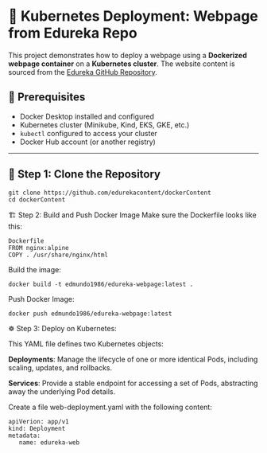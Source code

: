 # 🚀 Kubernetes Deployment: Webpage from Edureka Repo

This project demonstrates how to deploy a  webpage using a **Dockerized webpage container** on a **Kubernetes cluster**. The website content is sourced from the [Edureka GitHub Repository](https://github.com/edurekacontent/dockerContent).


## 🔧 Prerequisites

- Docker Desktop installed and configured
- Kubernetes cluster (Minikube, Kind, EKS, GKE, etc.)
- `kubectl` configured to access your cluster
- Docker Hub account (or another registry)

---

## 🐳 Step 1: Clone the Repository

```
git clone https://github.com/edurekacontent/dockerContent
cd dockerContent
```

🏗️ Step 2: Build and Push Docker Image
Make sure the Dockerfile looks like this:

```
Dockerfile
FROM nginx:alpine
COPY . /usr/share/nginx/html
```
Build the image:
```
docker build -t edmundo1986/edureka-webpage:latest .

```
Push Docker Image:
```
docker push edmundo1986/edureka-webpage:latest
```
☸️ Step 3: Deploy on Kubernetes:

This YAML file defines two Kubernetes objects:


**Deployments**: Manage the lifecycle of one or more identical Pods, including scaling, updates, and rollbacks. 

**Services**: Provide a stable endpoint for accessing a set of Pods, abstracting away the underlying Pod details. 

Create a file web-deployment.yaml with the following content:

```
apiVerion: app/v1
kind: Deployment
metadata:
   name: edureka-web
```
